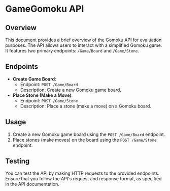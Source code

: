 # GameGomoku API

## Overview

This document provides a brief overview of the Gomoku API for evaluation purposes. The API allows users to interact with a simplified Gomoku game. It features two primary endpoints: `/Game/Board` and `/Game/Stone`.

## Endpoints

- **Create Game Board**: 
  - Endpoint: `POST /Game/Board`
  - Description: Create a new Gomoku game board.
- **Place Stone (Make a Move)**:
  - Endpoint: `POST /Game/Stone`
  - Description: Place a stone (make a move) on a Gomoku board.

## Usage

1. Create a new Gomoku game board using the `POST /Game/Board` endpoint.
2. Place stones (make moves) on the board using the `POST /Game/Stone` endpoint.

## Testing

You can test the API by making HTTP requests to the provided endpoints. Ensure that you follow the API's request and response format, as specified in the API documentation.
